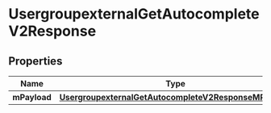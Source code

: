 
# UsergroupexternalGetAutocompleteV2Response

## Properties
| Name | Type | Description | Notes |
| ------------ | ------------- | ------------- | ------------- |
| **mPayload** | [**UsergroupexternalGetAutocompleteV2ResponseMPayload**](UsergroupexternalGetAutocompleteV2ResponseMPayload.md) |  |  |



